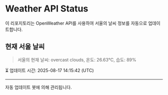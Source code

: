 
# Weather API Status

이 리포지토리는 OpenWeather API를 사용하여 서울의 날씨 정보를 자동으로 업데이트합니다.

## 현재 서울 날씨
> 서울의 현재 날씨: overcast clouds, 온도: 26.63°C, 습도: 89%

⏳ 업데이트 시간: 2025-08-17 14:15:42 (UTC)

---
자동 업데이트 봇에 의해 관리됩니다.
